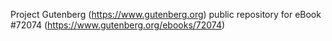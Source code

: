 Project Gutenberg (https://www.gutenberg.org) public repository
for eBook #72074 (https://www.gutenberg.org/ebooks/72074)
